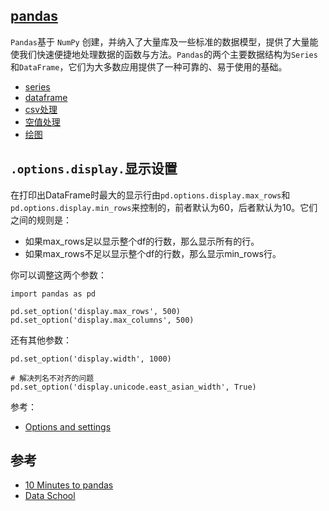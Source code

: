 ## [pandas](https://pandas.pydata.org/docs/)

`Pandas`基于 `NumPy` 创建，并纳入了大量库及一些标准的数据模型，提供了大量能使我们快速便捷地处理数据的函数与方法。`Pandas`的两个主要数据结构为`Series`和`DataFrame`，它们为大多数应用提供了一种可靠的、易于使用的基础。

- [series](./series/README.md)
- [dataframe](./dataframe/README.md)
- [csv处理](./csv/README.md)
- [空值处理](./mmissing-data/README.md)
- [绘图](./plot/README.md)


## `.options.display.`显示设置

在打印出DataFrame时最大的显示行由`pd.options.display.max_rows`和`pd.options.display.min_rows`来控制的，前者默认为60，后者默认为10。它们之间的规则是：

- 如果max_rows足以显示整个df的行数，那么显示所有的行。
- 如果max_rows不足以显示整个df的行数，那么显示min_rows行。

你可以调整这两个参数：

```
import pandas as pd

pd.set_option('display.max_rows', 500)
pd.set_option('display.max_columns', 500)
```

还有其他参数：

```
pd.set_option('display.width', 1000)

# 解决列名不对齐的问题
pd.set_option('display.unicode.east_asian_width', True)
```

参考：

- [Options and settings](https://pandas.pydata.org/docs/user_guide/options.html)


## 参考

- [10 Minutes to pandas](http://pandas.pydata.org/pandas-docs/stable/getting_started/10min.html)
- [Data School](https://www.youtube.com/channel/UCnVzApLJE2ljPZSeQylSEyg)




